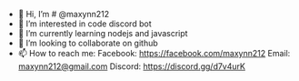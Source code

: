 - 👋 Hi, I’m # @maxynn212
- 👀 I’m interested in code discord bot
- 🌱 I’m currently learning nodejs and javascript
- 💞️ I’m looking to collaborate on github
- 📫 How to reach me: 
  Facebook: https://facebook.com/maxynn212
  Email: maxynn212@gmail.com
  Discord: https://discord.gg/d7v4urK
  
<!---
maxynn212/maxynn212 is a ✨ special ✨ repository because its `README.md` (this file) appears on your GitHub profile.
You can click the Preview link to take a look at your changes.
--->
